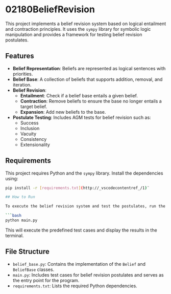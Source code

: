 # 02180BeliefRevision

This project implements a belief revision system based on logical entailment and contraction principles. It uses the `sympy` library for symbolic logic manipulation and provides a framework for testing belief revision postulates.

## Features

- **Belief Representation**: Beliefs are represented as logical sentences with priorities.
- **Belief Base**: A collection of beliefs that supports addition, removal, and iteration.
- **Belief Revision**:
  - **Entailment**: Check if a belief base entails a given belief.
  - **Contraction**: Remove beliefs to ensure the base no longer entails a target belief.
  - **Expansion**: Add new beliefs to the base.
- **Postulate Testing**: Includes AGM tests for belief revision such as:
  - Success
  - Inclusion
  - Vacuity
  - Consistency
  - Extensionality

## Requirements

This project requires Python and the `sympy` library. Install the dependencies using:

```bash
pip install -r [requirements.txt](http://_vscodecontentref_/1)¨

## How to Run

To execute the belief revision system and test the postulates, run the `main.py` file:

```bash
python main.py
```

This will execute the predefined test cases and display the results in the terminal.


## File Structure

- `belief_base.py`: Contains the implementation of the `Belief` and `BeliefBase` classes.
- `main.py`: Includes test cases for belief revision postulates and serves as the entry point for the program.
- `requirements.txt`: Lists the required Python dependencies.
